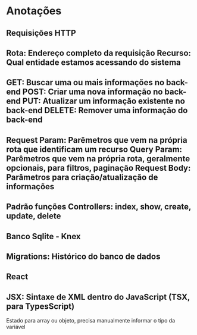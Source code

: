 # Anotações
## Requisições HTTP
Rota: Endereço completo da requisição
Recurso: Qual entidade estamos acessando do sistema
---
GET: Buscar uma ou mais informações no back-end
POST: Criar uma nova informação no back-end
PUT: Atualizar um informação existente no back-end
DELETE: Remover uma informação do back-end
---
Request Param: Parêmetros que vem na própria rota que identificam um recurso
Query Param: Parêmetros que vem na própria rota, geralmente opcionais, para filtros, paginação
Request Body: Parâmetros para criação/atualização de informações
---
Padrão funções Controllers:
index, show, create, update, delete
---
## Banco Sqlite - Knex
Migrations: Histórico do banco de dados
---
## React
JSX: Sintaxe de XML dentro do JavaScript (TSX, para TypesScript)
---
Estado para array ou objeto, precisa manualmente informar o tipo da variável 